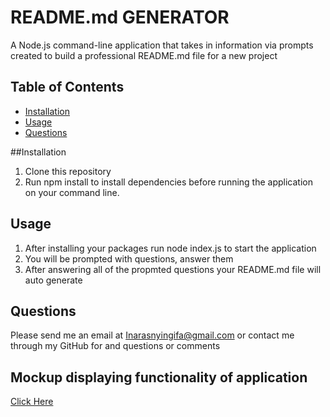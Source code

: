 # README.md GENERATOR

A Node.js command-line application that takes in information via prompts created to build a professional README.md file for a new project

## Table of Contents
* [Installation](#Installation)
* [Usage](#Usage)
* [Questions](#Question)

##Installation

1. Clone this repository
2. Run npm install to install dependencies before running the application on your command line.


## Usage
 1. After installing your packages run node index.js to start the application
 2. You will be prompted with questions, answer them
 3. After answering all of the propmted questions your README.md file will auto generate

## Questions

Please send me an email at Inarasnyingifa@gmail.com or contact me through my GitHub for and questions or comments
    
## Mockup displaying functionality of application
[Click Here](https://drive.google.com/file/d/1KmR9obq8YgbD7GPbLo0oktvLQsleBQiK/view)